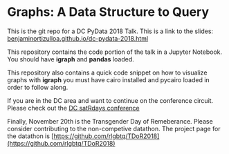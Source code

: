 # Graphs: A Data Structure to Query

This is the git repo for a DC PyData 2018 Talk. This is a link to the slides: [benjaminortizulloa.github.io/dc-pydata-2018.html](https://benjaminortizulloa.github.io/dc-pydata-2018.html)

This repository contains the code portion of the talk in a Jupyter Notebook. You should have **igraph** and **pandas** loaded.

This repository also contains a quick code snippet on how to visualize graphs with **igraph** you must have cairo installed and  pycairo loaded in order to follow along.

If you are in the DC area and want to continue on the conference circuit. Please check out the [DC satRdays conference](https://dc2018.satrdays.org)

Finally, November 20th is the Transgender Day of Remeberance. Please consider contributing to the non-competive datathon. The project page for the datathon is [https://github.com/rlgbtq/TDoR2018](https://github.com/rlgbtq/TDoR2018)